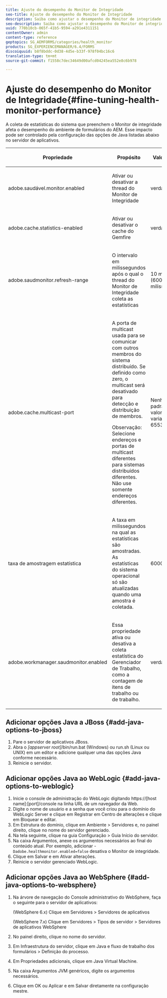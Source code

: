 ```yaml
---
title: Ajuste do desempenho do Monitor de Integridade
seo-title: Ajuste do desempenho do Monitor de Integridade
description: Saiba como ajustar o desempenho do Monitor de integridade
seo-description: Saiba como ajustar o desempenho do Monitor de integridade
uuid: 770b10cb-065f-41b5-9594-a291e4311151
contentOwner: admin
content-type: reference
geptopics: SG_AEMFORMS/categories/health_monitor
products: SG_EXPERIENCEMANAGER/6.4/FORMS
discoiquuid: b8f8bddc-0d38-4d5e-b33f-978f04bc16c6
translation-type: tm+mt
source-git-commit: f1558c7dec34649d00afcd04245ea552e8c6b978

---
```



# Ajuste do desempenho do Monitor de Integridade{#fine-tuning-health-monitor-performance}

A coleta de estatísticas do sistema que preenchem o Monitor de integridade afeta o desempenho do ambiente de formulários do AEM. Esse impacto pode ser controlado pela configuração das opções de Java listadas abaixo no servidor de aplicativos.

<table> 
 <thead> 
  <tr> 
   <th><p>Propriedade</p></th> 
   <th><p>Propósito</p></th> 
   <th><p>Valor padrão</p></th> 
  </tr> 
 </thead> 
 <tbody>
  <tr> 
   <td><p>adobe.saudável.monitor.enabled</p></td> 
   <td><p>Ativar ou desativar a thread do Monitor de Integridade</p></td> 
   <td><p>verdadeiro</p></td> 
  </tr> 
  <tr> 
   <td><p>adobe.cache.statistics-enabled</p></td> 
   <td><p>Ativar ou desativar o cache do Gemfire</p></td> 
   <td><p>verdadeiro</p></td> 
  </tr> 
  <tr> 
   <td><p>adobe.saudmonitor.refresh-range</p></td> 
   <td><p>O intervalo em milissegundos após o qual o thread do Monitor de Integridade coleta as estatísticas</p></td> 
   <td><p>10 minutos (600.000 milissegundos)</p></td> 
  </tr> 
  <tr> 
   <td><p>adobe.cache.multicast-port</p></td> 
   <td><p>A porta de multicast usada para se comunicar com outros membros do sistema distribuído. Se definido como zero, o multicast será desativado para detecção e distribuição de membros. </p><p>Observação: Selecione endereços e portas de multicast diferentes para sistemas distribuídos diferentes. Não use somente endereços diferentes.</p></td> 
   <td><p>Nenhum valor padrão. Os valores válidos variam de 0 a 65535.</p></td> 
  </tr> 
  <tr> 
   <td><p>taxa de amostragem estatística</p></td> 
   <td><p>A taxa em milissegundos na qual as estatísticas são amostradas. As estatísticas do sistema operacional só são atualizadas quando uma amostra é coletada.</p></td> 
   <td><p>600000</p></td> 
  </tr> 
  <tr> 
   <td><p>adobe.workmanager.saudmonitor.enabled</p></td> 
   <td><p>Essa propriedade ativa ou desativa a coleta estatística do Gerenciador de Trabalho, como a contagem de itens de trabalho ou de trabalho.</p></td> 
   <td><p>verdadeiro</p></td> 
  </tr> 
 </tbody> 
</table>

## Adicionar opções Java a JBoss {#add-java-options-to-jboss}

1. Pare o servidor de aplicativos JBoss.
1. Abra o *[appserver root]*/bin/run.bat (Windows) ou run.sh (Linux ou UNIX) em um editor e adicione qualquer uma das opções Java conforme necessário.
1. Reinicie o servidor.

## Adicionar opções Java ao WebLogic {#add-java-options-to-weblogic}

1. Inicie o console de administração do WebLogic digitando https://[host name]:[port]/console na linha URL de um navegador da Web.
1. Digite o nome de usuário e a senha que você criou para o domínio do WebLogic Server e clique em Registrar em Centro de alterações e clique em Bloquear e editar.
1. Em Estrutura do domínio, clique em Ambiente > Servidores e, no painel direito, clique no nome do servidor gerenciado.
1. Na tela seguinte, clique na guia Configuração > Guia Início do servidor.
1. Na caixa Argumentos, anexe os argumentos necessários ao final do conteúdo atual. Por exemplo, adicionar - `Dadobe.healthmonitor.enabled=false` desativa o Monitor de integridade.
1. Clique em Salvar e em Ativar alterações.
1. Reinicie o servidor gerenciado WebLogic.

## Adicionar opções Java ao WebSphere {#add-java-options-to-websphere}

1. Na árvore de navegação do Console administrativo do WebSphere, faça o seguinte para o servidor de aplicativos:

   (WebSphere 6.x) Clique em Servidores > Servidores de aplicativos

   (WebSphere 7.x) Clique em Servidores > Tipos de servidor > Servidores de aplicativos WebSphere

1. No painel direito, clique no nome do servidor.
1. Em Infraestrutura do servidor, clique em Java e fluxo de trabalho dos formulários > Definição do processo.
1. Em Propriedades adicionais, clique em Java Virtual Machine.
1. Na caixa Argumentos JVM genéricos, digite os argumentos necessários.
1. Clique em OK ou Aplicar e em Salvar diretamente na configuração mestre.

